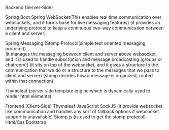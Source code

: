 Backend (Server-Side)

Spring Boot
Spring WebSocket(This enables real time communication over websockets, and it forms base for live messaging features)
(it provides an underlying protocol to keep a continuous two-way communication between a client and server)

Spring Messaging (Stomp Protocol(simple text oriented messaging protocol))  
(it manages the messaging between client and server above websocket, and it is used to handle subscription and message broadcasting (groups or chatroom))
(it sits on top of the websocket, and it gives a structure to the communication that we do or a structure to the messages that we pass to client and server)
(stomp decides how a message is organized, routed within that connection)

Thymeleaf (server side template engine which is dynamically used to render html elements)

Frontend (Client-Side)
Thymeleaf
JavaScript
SockJS (it provide websocket like communication and handles any sort of fallback options if websocket support is unavailable)
Stomp.js (is used to get the stomp protocol)
Html/Css
Bootstrap